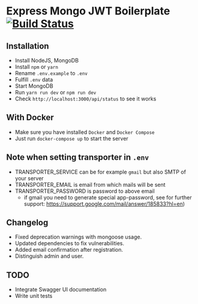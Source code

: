 # Express Mongo JWT Boilerplate [![Build Status](https://travis-ci.org/kasvith/express-mongo-jwt-boilerplate.svg?branch=master)](https://travis-ci.org/kasvith/express-mongo-jwt-boilerplate)

## Installation

- Install NodeJS, MongoDB
- Install `npm` or `yarn`
- Rename `.env.example` to `.env`
- Fulfill `.env` data
- Start MongoDB
- Run `yarn run dev` or `npm run dev`
- Check `http://localhost:3000/api/status` to see it works

## With Docker

- Make sure you have installed `Docker` and `Docker Compose`
- Just run `docker-compose up` to start the server

## Note when setting transporter in `.env`

- TRANSPORTER_SERVICE can be for example `gmail` but also SMTP of your server
- TRANSPORTER_EMAIL is email from which mails will be sent
- TRANSPORTER_PASSWORD is password to above email 
  - if gmail you need to generate special app-password, see for further support: https://support.google.com/mail/answer/185833?hl=en)

## Changelog

- Fixed deprecation warnings with mongoose usage.
- Updated dependencies to fix vulnerabilities.
- Added email confirmation after registration.
- Distinguish admin and user.

## TODO

- Integrate Swagger UI documentation
- Write unit tests